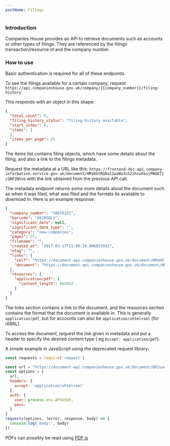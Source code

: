 ```yaml
---
postName: Filings
---
```


### Introduction

Companies House provides an API to retrieve documents such as accounts or other types of filings. They are referenced by
the filings transaction/resource id and the company number.

### How to use

Basic authentication is required for all of these endpoints.

To see the filings available for a certain company,
request `https://api.companieshouse.gov.uk/company/{{company_number}}/filing-history`

This responds with an object in this shape:

```json
{
  "total_count": 8,
  "filing_history_status": "filing-history-available",
  "start_index": 0,
  "items": [
  ],
  "items_per_page": 25
}
```

The items list contains filing objects, which have some details about the filing, and also a link to the filings
metadata.

Request the metadata at a URL like
this: `https://frontend-doc-api.company-information.service.gov.uk/document/HMsKGYRQ0a12waWa3LG2zhcwXkujPWQ671cSMFZNVsU`
with the link obtained from the previous API call.

The metadata endpoint returns some more details about the document such as when it was filed, what was filed and the
formats its available to download in. Here is an example response:

```json
{
  "company_number": "10676322",
  "barcode": "X62BSQLV",
  "significant_date": null,
  "significant_date_type": "",
  "category": "new-companies",
  "pages": 27,
  "filename": "",
  "created_at": "2017-03-17T11:00:24.80683293Z",
  "etag": "",
  "links": {
    "self": "https://document-api.companieshouse.gov.uk/document/HMsKGYRQ0a12waWa3LG2zhcwXkujPWQ671cSMFZNVsU",
    "document": "https://document-api.companieshouse.gov.uk/document/HMsKGYRQ0a12waWa3LG2zhcwXkujPWQ671cSMFZNVsU/content"
  },
  "resources": {
    "application/pdf": {
      "content_length": 865942
    }
  }
}
```

The links section contains a link to the document, and the resources section contains the format that the document is
available in. This is generally `application/pdf`, but for accounts can also be `application/xhtml+xml` (for iXBRL).

To access the document, request the link given in metadata and put a header to specify the desired content type (
eg `Accept: application/pdf`).

A simple example in JavaScript using the deprecated request library:

```javascript
const requests = require('request')

const url = "https://document-api.companieshouse.gov.uk/document/DR2uueIff1_ydir2xBw6ilyEjTTbN-s2b64v1wpqGl0/content";
const options = {
  url,
  headers: {
    accept: 'application/xhtml+xml'
  },
  auth: {
    user: process.env.APIUSER,
    pass: ''
  }
}
requests(options, (error, response, body) => {
  console.log('body:', body)
})
```

PDFs can possibly be read using [PDF.js](https://github.com/mozilla/pdf.js)

